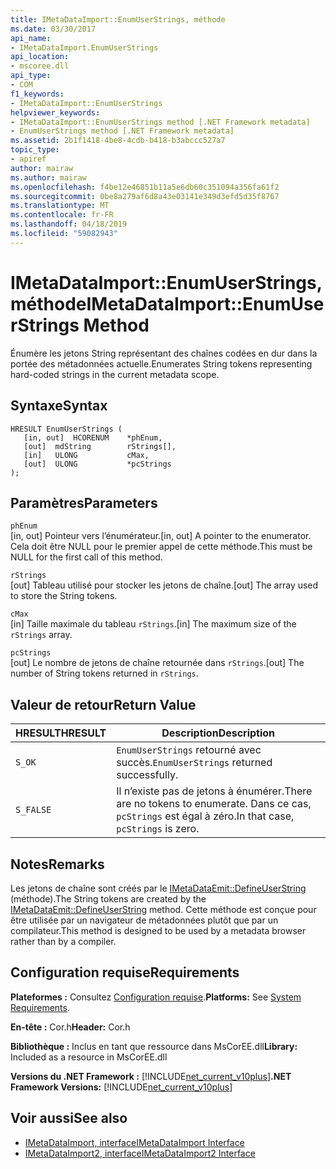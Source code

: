 ```yaml
---
title: IMetaDataImport::EnumUserStrings, méthode
ms.date: 03/30/2017
api_name:
- IMetaDataImport.EnumUserStrings
api_location:
- mscoree.dll
api_type:
- COM
f1_keywords:
- IMetaDataImport::EnumUserStrings
helpviewer_keywords:
- IMetaDataImport::EnumUserStrings method [.NET Framework metadata]
- EnumUserStrings method [.NET Framework metadata]
ms.assetid: 2b1f1418-4be8-4cdb-b418-b3abccc527a7
topic_type:
- apiref
author: mairaw
ms.author: mairaw
ms.openlocfilehash: f4be12e46851b11a5e6db60c351094a356fa61f2
ms.sourcegitcommit: 0be8a279af6d8a43e03141e349d3efd5d35f8767
ms.translationtype: MT
ms.contentlocale: fr-FR
ms.lasthandoff: 04/18/2019
ms.locfileid: "59082943"
---
```

# <a name="imetadataimportenumuserstrings-method"></a><span data-ttu-id="84bfd-102">IMetaDataImport::EnumUserStrings, méthode</span><span class="sxs-lookup"><span data-stu-id="84bfd-102">IMetaDataImport::EnumUserStrings Method</span></span>
<span data-ttu-id="84bfd-103">Énumère les jetons String représentant des chaînes codées en dur dans la portée des métadonnées actuelle.</span><span class="sxs-lookup"><span data-stu-id="84bfd-103">Enumerates String tokens representing hard-coded strings in the current metadata scope.</span></span>  
  
## <a name="syntax"></a><span data-ttu-id="84bfd-104">Syntaxe</span><span class="sxs-lookup"><span data-stu-id="84bfd-104">Syntax</span></span>  
  
```  
HRESULT EnumUserStrings (  
   [in, out]  HCORENUM    *phEnum,  
   [out]  mdString        rStrings[],  
   [in]   ULONG           cMax,  
   [out]  ULONG           *pcStrings  
);  
```  
  
## <a name="parameters"></a><span data-ttu-id="84bfd-105">Paramètres</span><span class="sxs-lookup"><span data-stu-id="84bfd-105">Parameters</span></span>  
 `phEnum`  
 <span data-ttu-id="84bfd-106">[in, out] Pointeur vers l’énumérateur.</span><span class="sxs-lookup"><span data-stu-id="84bfd-106">[in, out] A pointer to the enumerator.</span></span> <span data-ttu-id="84bfd-107">Cela doit être NULL pour le premier appel de cette méthode.</span><span class="sxs-lookup"><span data-stu-id="84bfd-107">This must be NULL for the first call of this method.</span></span>  
  
 `rStrings`  
 <span data-ttu-id="84bfd-108">[out] Tableau utilisé pour stocker les jetons de chaîne.</span><span class="sxs-lookup"><span data-stu-id="84bfd-108">[out] The array used to store the String tokens.</span></span>  
  
 `cMax`  
 <span data-ttu-id="84bfd-109">[in] Taille maximale du tableau `rStrings`.</span><span class="sxs-lookup"><span data-stu-id="84bfd-109">[in] The maximum size of the `rStrings` array.</span></span>  
  
 `pcStrings`  
 <span data-ttu-id="84bfd-110">[out] Le nombre de jetons de chaîne retournée dans `rStrings`.</span><span class="sxs-lookup"><span data-stu-id="84bfd-110">[out] The number of String tokens returned in `rStrings`.</span></span>  
  
## <a name="return-value"></a><span data-ttu-id="84bfd-111">Valeur de retour</span><span class="sxs-lookup"><span data-stu-id="84bfd-111">Return Value</span></span>  
  
|<span data-ttu-id="84bfd-112">HRESULT</span><span class="sxs-lookup"><span data-stu-id="84bfd-112">HRESULT</span></span>|<span data-ttu-id="84bfd-113">Description</span><span class="sxs-lookup"><span data-stu-id="84bfd-113">Description</span></span>|  
|-------------|-----------------|  
|`S_OK`|<span data-ttu-id="84bfd-114">`EnumUserStrings` retourné avec succès.</span><span class="sxs-lookup"><span data-stu-id="84bfd-114">`EnumUserStrings` returned successfully.</span></span>|  
|`S_FALSE`|<span data-ttu-id="84bfd-115">Il n’existe pas de jetons à énumérer.</span><span class="sxs-lookup"><span data-stu-id="84bfd-115">There are no tokens to enumerate.</span></span> <span data-ttu-id="84bfd-116">Dans ce cas, `pcStrings` est égal à zéro.</span><span class="sxs-lookup"><span data-stu-id="84bfd-116">In that case, `pcStrings` is zero.</span></span>|  
  
## <a name="remarks"></a><span data-ttu-id="84bfd-117">Notes</span><span class="sxs-lookup"><span data-stu-id="84bfd-117">Remarks</span></span>  
 <span data-ttu-id="84bfd-118">Les jetons de chaîne sont créés par le [IMetaDataEmit::DefineUserString](../../../../docs/framework/unmanaged-api/metadata/imetadataemit-defineuserstring-method.md) (méthode).</span><span class="sxs-lookup"><span data-stu-id="84bfd-118">The String tokens are created by the [IMetaDataEmit::DefineUserString](../../../../docs/framework/unmanaged-api/metadata/imetadataemit-defineuserstring-method.md) method.</span></span> <span data-ttu-id="84bfd-119">Cette méthode est conçue pour être utilisée par un navigateur de métadonnées plutôt que par un compilateur.</span><span class="sxs-lookup"><span data-stu-id="84bfd-119">This method is designed to be used by a metadata browser rather than by a compiler.</span></span>  
  
## <a name="requirements"></a><span data-ttu-id="84bfd-120">Configuration requise</span><span class="sxs-lookup"><span data-stu-id="84bfd-120">Requirements</span></span>  
 <span data-ttu-id="84bfd-121">**Plateformes :** Consultez [Configuration requise](../../../../docs/framework/get-started/system-requirements.md).</span><span class="sxs-lookup"><span data-stu-id="84bfd-121">**Platforms:** See [System Requirements](../../../../docs/framework/get-started/system-requirements.md).</span></span>  
  
 <span data-ttu-id="84bfd-122">**En-tête :** Cor.h</span><span class="sxs-lookup"><span data-stu-id="84bfd-122">**Header:** Cor.h</span></span>  
  
 <span data-ttu-id="84bfd-123">**Bibliothèque :** Inclus en tant que ressource dans MsCorEE.dll</span><span class="sxs-lookup"><span data-stu-id="84bfd-123">**Library:** Included as a resource in MsCorEE.dll</span></span>  
  
 <span data-ttu-id="84bfd-124">**Versions du .NET Framework :** [!INCLUDE[net_current_v10plus](../../../../includes/net-current-v10plus-md.md)]</span><span class="sxs-lookup"><span data-stu-id="84bfd-124">**.NET Framework Versions:** [!INCLUDE[net_current_v10plus](../../../../includes/net-current-v10plus-md.md)]</span></span>  
  
## <a name="see-also"></a><span data-ttu-id="84bfd-125">Voir aussi</span><span class="sxs-lookup"><span data-stu-id="84bfd-125">See also</span></span>

- [<span data-ttu-id="84bfd-126">IMetaDataImport, interface</span><span class="sxs-lookup"><span data-stu-id="84bfd-126">IMetaDataImport Interface</span></span>](../../../../docs/framework/unmanaged-api/metadata/imetadataimport-interface.md)
- [<span data-ttu-id="84bfd-127">IMetaDataImport2, interface</span><span class="sxs-lookup"><span data-stu-id="84bfd-127">IMetaDataImport2 Interface</span></span>](../../../../docs/framework/unmanaged-api/metadata/imetadataimport2-interface.md)
